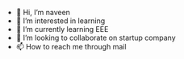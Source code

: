 - 👋 Hi, I’m naveen
- 👀 I’m interested in learning
- 🌱 I’m currently learning EEE
- 💞️ I’m looking to collaborate on startup company
- 📫 How to reach me through mail

<!---
kmnaveen222/kmnaveen222 is a ✨ special ✨ repository because its `README.md` (this file) appears on your GitHub profile.
You can click the Preview link to take a look at your changes.
--->
